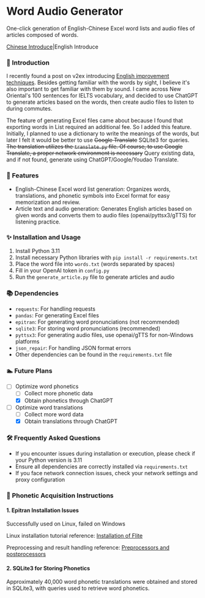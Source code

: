 # Word Audio Generator

One-click generation of English-Chinese Excel word lists and audio files of articles composed of words.

[Chinese Introduce](https://github.com/datehoer/WordAudioGenerator/blob/main/readme.md)|English Introduce

### 💬 Introduction

I recently found a post on v2ex introducing [English improvement techniques](https://www.v2ex.com/t/940277). Besides getting familiar with the words by sight, I believe it's also important to get familiar with them by sound. I came across New Oriental's 100 sentences for IELTS vocabulary, and decided to use ChatGPT to generate articles based on the words, then create audio files to listen to during commutes.

The feature of generating Excel files came about because I found that exporting words in List required an additional fee. So I added this feature. Initially, I planned to use a dictionary to write the meanings of the words, but later I felt it would be better to use ~~Google Translate~~ SQLite3 for queries. ~~The translation utilizes the `translate.py` file. Of course, to use Google Translate, a proper network environment is necessary~~ Query existing data, and if not found, generate using ChatGPT/Google/Youdao Translate.

### 🚀 Features
- English-Chinese Excel word list generation: Organizes words, translations, and phonetic symbols into Excel format for easy memorization and review.
- Article text and audio generation: Generates English articles based on given words and converts them to audio files (openai/pyttsx3/gTTS) for listening practice.

### ✨ Installation and Usage
1. Install Python 3.11
2. Install necessary Python libraries with `pip install -r requirements.txt`
3. Place the word file into `words.txt` (words separated by spaces)
4. Fill in your OpenAI token in `config.py`
5. Run the `generate_article.py` file to generate articles and audio

### 📚 Dependencies

- `requests`: For handling requests
- `pandas`: For generating Excel files
- `epitran`: For generating word pronunciations (not recommended)
- `sqlite3`: For storing word pronunciations (recommended)
- `pyttsx3`: For generating audio files, use openai/gTTS for non-Windows platforms
- `json_repair`: For handling JSON format errors
- Other dependencies can be found in the `requirements.txt` file

### 🏊 Future Plans
- [ ] Optimize word phonetics
  - [ ] Collect more phonetic data
  - [x] Obtain phonetics through ChatGPT
- [ ] Optimize word translations
  - [ ] Collect more word data
  - [x] Obtain translations through ChatGPT

### 🛠️ Frequently Asked Questions

- If you encounter issues during installation or execution, please check if your Python version is 3.11
- Ensure all dependencies are correctly installed via `requirements.txt`
- If you face network connection issues, check your network settings and proxy configuration

### 📜 Phonetic Acquisition Instructions
#### 1. Epitran Installation Issues

Successfully used on Linux, failed on Windows

Linux installation tutorial reference: [Installation of Flite](https://github.com/dmort27/epitran?tab=readme-ov-file#installation-of-flite-for-english-g2p)

Preprocessing and result handling reference: [Preprocessors and postprocessors](https://github.com/dmort27/epitran?tab=readme-ov-file#preprocesssors-and-postprocessors)
#### 2. SQLite3 for Storing Phonetics
Approximately 40,000 word phonetic translations were obtained and stored in SQLite3, with queries used to retrieve word phonetics.